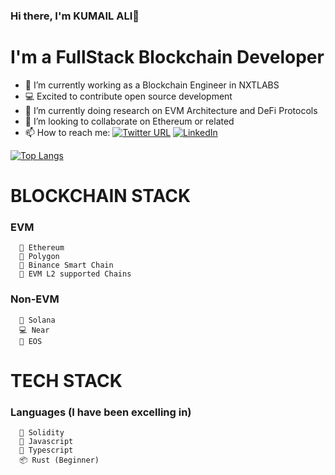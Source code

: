 ### Hi there, I'm KUMAIL ALI👋

# I'm a FullStack Blockchain Developer

- 🔭 I’m currently working as a Blockchain Engineer in NXTLABS
- 💻 Excited to contribute open source development
- 🌱 I’m currently  doing research on EVM Architecture and DeFi Protocols
- 👯 I’m looking to collaborate on Ethereum or related
- 📫 How to reach me: [![Twitter URL](https://img.shields.io/twitter/url/https/twitter.com/kumailnaqvi616.svg?style=social&label=Follow%20%40kumailnaqvi616)](https://twitter.com/kumailnaqvi616) <a href="https://www.linkedin.com/in/blockchain-kumail-ali/">
    <img
      src="https://img.shields.io/static/v1?logo=linkedin&style=flat-square&color=0072b1&label=LinkedIn&message=%E2%98%86"
      alt="LinkedIn"
    />
  </a>
  
<!-- [![Professional GitHub stats](https://github-readme-stats.vercel.app/api?username=kumailnaqvi354)](https://github.com/kumailnaqvi354/github-readme-stats) -->

   [![Top Langs](https://github-readme-stats.vercel.app/api/top-langs/?username=kumailnaqvi354&layout=compact&langs_count=10)](https://github.com/kumailnaqvi354/github-readme-stats)
</details>

# BLOCKCHAIN STACK
  ###  EVM 
  
      🐍 Ethereum
      🤖 Polygon
      🦾 Binance Smart Chain
      🐍 EVM L2 supported Chains
      
  ###  Non-EVM 
  
      🤖 Solana
      💻 Near
      🐍 EOS


# TECH STACK
  ###  Languages (I have been excelling in)
  
      🐍 Solidity
      🤖 Javascript
      🦾 Typescript 
      📦 Rust (Beginner)
